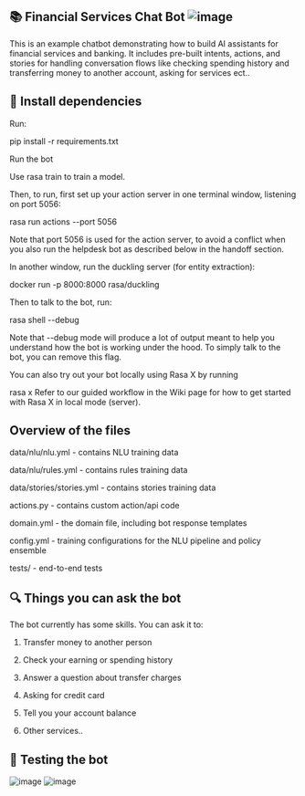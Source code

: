 ## 📚 Financial Services Chat Bot      ![image](https://github.com/user-attachments/assets/bf188d48-ab48-4a5d-aaea-da8ac2351817)
This is an example chatbot demonstrating how to build AI assistants for financial services and banking. It includes pre-built intents, actions, and stories for handling conversation flows like checking spending history and transferring money to another account, asking for services ect.. 



## 🚀 Install dependencies
Run:

pip install -r requirements.txt

Run the bot

Use rasa train to train a model.

Then, to run, first set up your action server in one terminal window, listening on port 5056:

rasa run actions --port 5056

Note that port 5056 is used for the action server, to avoid a conflict when you also run the helpdesk bot as described below in the handoff section.

In another window, run the duckling server (for entity extraction):

docker run -p 8000:8000 rasa/duckling

Then to talk to the bot, run:

rasa shell --debug

Note that --debug mode will produce a lot of output meant to help you understand how the bot is working under the hood. To simply talk to the bot, you can remove this flag.

You can also try out your bot locally using Rasa X by running

rasa x
Refer to our guided workflow in the Wiki page for how to get started with Rasa X in local mode (server).


## Overview of the files
data/nlu/nlu.yml - contains NLU training data

data/nlu/rules.yml - contains rules training data

data/stories/stories.yml - contains stories training data

actions.py - contains custom action/api code

domain.yml - the domain file, including bot response templates

config.yml - training configurations for the NLU pipeline and policy ensemble

tests/ - end-to-end tests


## 🔍 Things you can ask the bot

The bot currently has some skills. You can ask it to:

1. Transfer money to another person

2. Check your earning or spending history
 
3. Answer a question about transfer charges
 
4. Asking for credit card
 
5. Tell you your account balance
   
6. Other services..

## 🤖 Testing the bot 
![image](https://github.com/user-attachments/assets/c7d81924-3961-4d49-8269-c8e1614687c7) ![image](https://github.com/user-attachments/assets/61d9ef86-063e-402f-9972-74044a0310d4)


